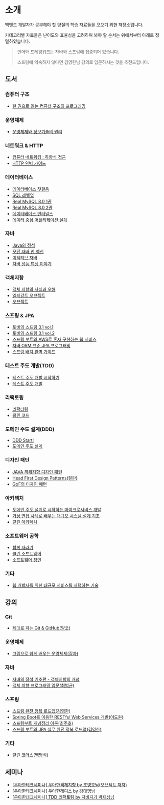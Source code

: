 # 소개

백엔드 개발자가 공부해야 할 양질의 학습 자료들을 모으기 위한 저장소입니다.<br/>

카테고리별 자료들은 난이도와 효율성을 고려하여 봐야 할 순서는 위에서부터 아래로 정렬하였습니다.

> 언어와 프레임워크는 자바와 스프링에 집중되어 있습니다.
>
> 스프링에 익숙하지 않다면 김영한님 강의로 입문하시는 것을 추천드립니다.

## 도서

### 컴퓨터 구조
- [한 권으로 읽는 컴퓨터 구조와 프로그래밍](http://www.kyobobook.co.kr/product/detailViewKor.laf?ejkGb=KOR&mallGb=KOR&barcode=9791189909284&orderClick=LAG&Kc=)


### 운영체제
- [운영체제와 정보기술의 원리](http://www.kyobobook.co.kr/product/detailViewKor.laf?ejkGb=KOR&mallGb=KOR&barcode=9791158903589)


### 네트워크 & HTTP
- [컴퓨터 네트워킹 : 하향식 접근](http://www.kyobobook.co.kr/product/detailViewKor.laf?mallGb=KOR&ejkGb=KOR&barcode=9791185475318)
- [HTTP 완벽 가이드](http://www.kyobobook.co.kr/product/detailViewKor.laf?ejkGb=KOR&mallGb=KOR&barcode=9788966261208&orderClick=LEa&Kc=)


### 데이터베이스
- [데이터베이스 첫걸음](http://www.kyobobook.co.kr/product/detailViewKor.laf?ejkGb=KOR&mallGb=KOR&barcode=9788968487316&orderClick=LEa&Kc=)
- [SQL 레벨업](http://www.kyobobook.co.kr/product/detailViewKor.laf?mallGb=KOR&ejkGb=KOR&barcode=9788968482519)
- [Real MySQL 8.0 1권](http://www.kyobobook.co.kr/product/detailViewKor.laf?ejkGb=KOR&mallGb=KOR&barcode=9791158392703&orderClick=LEa&Kc=)
- [Real MySQL 8.0 2권](http://www.kyobobook.co.kr/product/detailViewKor.laf?ejkGb=KOR&mallGb=KOR&barcode=9791158392727&orderClick=LEa&Kc=)
- [데이터베이스 인터널스](http://kyobo.link/ttmL)
- [데이터 중심 어플리케이션 설계](http://kyobo.link/Gxg2)


### 자바
- [Java의 정석](http://www.kyobobook.co.kr/product/detailViewKor.laf?ejkGb=KOR&mallGb=KOR&barcode=9788994492032&orderClick=LEa&Kc=)
- [모던 자바 인 액션](http://www.kyobobook.co.kr/product/detailViewKor.laf?ejkGb=KOR&mallGb=KOR&barcode=9791162242025&orderClick=LEa&Kc=)
- [이펙티브 자바](http://www.kyobobook.co.kr/product/detailViewKor.laf?ejkGb=KOR&mallGb=KOR&barcode=9788966262281&orderClick=LEa&Kc=)
- [자바 성능 튜닝 이야기](http://www.kyobobook.co.kr/product/detailViewKor.laf?mallGb=KOR&ejkGb=KOR&linkClass=331531&barcode=9788966260928)


### 객체지향
- [객체 지향의 사실과 오해](http://www.kyobobook.co.kr/product/detailViewKor.laf?ejkGb=KOR&mallGb=KOR&barcode=9788998139766&orderClick=LEa&Kc=)
- [엘레강트 오브젝트](http://www.kyobobook.co.kr/product/detailViewKor.laf?mallGb=KOR&ejkGb=KOR&barcode=9791187497219#book_info)
- [오브젝트](http://www.kyobobook.co.kr/product/detailViewKor.laf?mallGb=KOR&ejkGb=KOR&linkClass=331501&barcode=9791158391409)


### 스프링 & JPA
- [토비의 스프링 3.1 vol.1](http://www.kyobobook.co.kr/product/detailViewKor.laf?ejkGb=KOR&mallGb=KOR&barcode=9788960773417&orderClick=LAG&Kc=)
- [토비의 스프링 3.1 vol.2](http://www.kyobobook.co.kr/product/detailViewKor.laf?ejkGb=KOR&mallGb=KOR&barcode=9788960773424&orderClick=LAG&Kc=)
- [스프링 부트와 AWS로 혼자 구현하는 웹 서비스](http://www.kyobobook.co.kr/product/detailViewKor.laf?ejkGb=KOR&mallGb=KOR&barcode=9788965402602&orderClick=LAG&Kc=)
- [자바 ORM 표준 JPA 프로그래밍](http://www.kyobobook.co.kr/product/detailViewKor.laf?ejkGb=KOR&mallGb=KOR&barcode=9788960777330&orderClick=LEa&Kc=)
- [스프링 배치 완벽 가이드](http://www.kyobobook.co.kr/product/detailViewKor.laf?ejkGb=KOR&mallGb=KOR&barcode=9791161755168&orderClick=LEa&Kc=)

### 테스트 주도 개발(TDD)
- [테스트 주도 개발 시작하기](http://www.kyobobook.co.kr/product/detailViewKor.laf?ejkGb=KOR&mallGb=KOR&barcode=9788980783052&orderClick=LEa&Kc=)
- [테스트 주도 개발](http://www.kyobobook.co.kr/product/detailViewKor.laf?mallGb=KOR&ejkGb=KOR&linkClass=330202&barcode=9788966261024)


### 리팩토링
- [리팩터링](http://www.kyobobook.co.kr/product/detailViewKor.laf?ejkGb=KOR&mallGb=KOR&barcode=9791162242742&orderClick=LEa&Kc=)
- [클린 코드](http://www.kyobobook.co.kr/product/detailViewKor.laf?ejkGb=KOR&mallGb=KOR&barcode=9788966260959&orderClick=LEa&Kc=)

### 도메인 주도 설계(DDD)
- [DDD Start!](http://www.kyobobook.co.kr/product/detailViewKor.laf?mallGb=KOR&ejkGb=KOR&barcode=9788993827446)  
- [도메인 주도 설계](http://www.kyobobook.co.kr/product/detailViewKor.laf?ejkGb=KOR&mallGb=KOR&barcode=9788992939850&orderClick=LEa&Kc=)


### 디자인 패턴
- [JAVA 객체지향 디자인 패턴](http://www.kyobobook.co.kr/product/detailViewKor.laf?ejkGb=KOR&mallGb=KOR&barcode=9788968480911&orderClick=LEa&Kc=)
- [Head First Design Patterns(절판)](http://www.kyobobook.co.kr/product/detailViewKor.laf?mallGb=KOR&ejkGb=KOR&barcode=9788979143409)
- [GoF의 디자인 패턴](http://www.kyobobook.co.kr/product/detailViewKor.laf?ejkGb=KOR&mallGb=KOR&barcode=9791195444953&orderClick=LAG&Kc=) 

### 아키텍처
- [도메인 주도 설계로 시작하는 마이크로서비스 개발](http://www.kyobobook.co.kr/product/detailViewKor.laf?ejkGb=KOR&mallGb=KOR&barcode=9791158392468&orderClick=LAG&Kc=)
- [가상 면접 사례로 배우는 대규모 시스템 설계 기초](http://www.kyobobook.co.kr/product/detailViewKor.laf?ejkGb=KOR&mallGb=KOR&barcode=9788966263158&orderClick=LEa&Kc=)
- [클린 아키텍처](http://www.kyobobook.co.kr/product/detailViewKor.laf?ejkGb=KOR&mallGb=KOR&barcode=9788966262472&orderClick=LEa&Kc=)


### 소프트웨어 공학
- [함께 자라기](http://www.kyobobook.co.kr/product/detailViewKor.laf?ejkGb=KOR&mallGb=KOR&barcode=9788966262335&orderClick=LEa&Kc=)
- [클린 소프트웨어](http://www.kyobobook.co.kr/product/detailViewKor.laf?ejkGb=KOR&mallGb=KOR&barcode=9791185890852&orderClick=LEa&Kc=)
- [소프트웨어 장인](http://www.kyobobook.co.kr/product/detailViewKor.laf?mallGb=KOR&ejkGb=KOR&linkClass=330113&barcode=9791186659489)


### 기타
- [웹 개발자를 위한 대규모 서비스를 지탱하는 기술](http://www.kyobobook.co.kr/product/detailViewKor.laf?ejkGb=KOR&mallGb=KOR&barcode=9788994506128&orderClick=LEa&Kc=)

## 강의
### Git
- [제대로 파는 Git & GitHub(얄코)](https://www.inflearn.com/course/%EC%A0%9C%EB%8C%80%EB%A1%9C-%ED%8C%8C%EB%8A%94-%EA%B9%83)


### 운영체제
- [그림으로 쉽게 배우는 운영체제(감자)](https://www.inflearn.com/course/%EB%B9%84%EC%A0%84%EA%B3%B5%EC%9E%90-%EC%9A%B4%EC%98%81%EC%B2%B4%EC%A0%9C#curriculum)


### 자바
- [자바의 정석 기초편 - 객체지향의 개념](https://youtube.com/playlist?list=PLW2UjW795-f5JPTsYHGAawAck9cQRw5TD)
- [객체 지향 프로그래밍 입문(최범균)](https://www.inflearn.com/course/%EA%B0%9D%EC%B2%B4-%EC%A7%80%ED%96%A5-%ED%94%84%EB%A1%9C%EA%B7%B8%EB%9E%98%EB%B0%8D-%EC%9E%85%EB%AC%B8#curriculum)


### 스프링
- [스프링 완전 정복 로드맵(김영한)](https://www.inflearn.com/roadmaps/373)
- [Spring Boot를 이용한 RESTful Web Services 개발(이도원)](https://www.inflearn.com/course/spring-boot-restful-web-services#curriculum)
- [스프링부트 개념정리 이론(최주호)](https://www.inflearn.com/course/%EC%8A%A4%ED%94%84%EB%A7%81%EB%B6%80%ED%8A%B8-%EA%B0%9C%EB%85%90%EC%A0%95%EB%A6%AC#curriculum)
- [스프링 부트와 JPA 실무 완전 정복 로드맵(김영한)](https://www.inflearn.com/roadmaps/149)

### 기타
- [클린 코더스(백명석)](https://www.youtube.com/watch?v=60lLSe1phks&list=PLeQ0NTYUDTmMM71Jn1scbEYdLFHz5ZqFA&ab_channel=%EB%B0%B1%EB%AA%85%EC%84%9D)


## 세미나
- [[우아한테크세미나] 우아한객체지향 by 조영호님(오브젝트 저자)](https://www.youtube.com/watch?v=dJ5C4qRqAgA&ab_channel=%EC%9A%B0%EC%95%84%ED%95%9CTech)
- [[우아한테크세미나] 우아한레디스 by 강대명님](https://www.youtube.com/watch?v=mPB2CZiAkKM&ab_channel=%EC%9A%B0%EC%95%84%ED%95%9CTech)
- [[우아한테크세미나] TDD 리팩토링 by 자바지기 박재성님](https://www.youtube.com/watch?v=bIeqAlmNRrA&ab_channel=%EC%9A%B0%EC%95%84%ED%95%9CTech)
